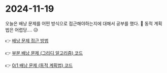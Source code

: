# 2024-11-19

오늘은 배낭 문제를 어떤 방식으로 접근해야하는지에 대해서 공부를 했다. 🎒
동적 계획법은 어렵당.... 😥

👉 [배낭 문제 접근 방법](/categories/algorithm/concepts/knapsack-problem.md "배낭 문제 접근 방법")

👉 [부분 배낭 문제 (그리디 알고리즘) 코드](/categories/algorithm/src/fractional-knapsack-problem.js "부분 배낭 문제 (그리디 알고리즘) 코드")

👉 [0/1 배낭 문제 (동적 계획법) 코드](/categories/algorithm/src/0-1-knapsack-problem.js "0/1 배낭 문제 (동적 계획법) 코드")
